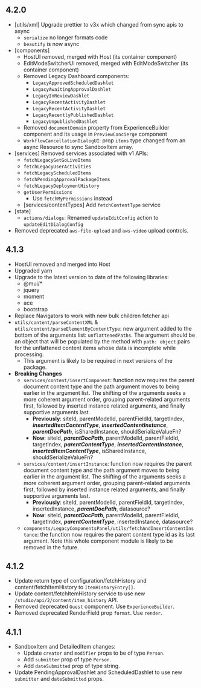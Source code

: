 ## 4.2.0

* [utils/xml] Upgrade prettier to v3x which changed from sync apis to async
  * `serialize` no longer formats code
  * `beautify` is now async
* [components]
  * HostUI removed, merged with Host (its container component)
  * EditModeSwitcherUI removed, merged with EditModeSwitcher (its container component)
  * Removed Legacy Dashboard components:
    * `LegacyApprovedScheduledDashlet`
    * `LegacyAwaitingApprovalDashlet`
    * `LegacyInReviewDashlet`
    * `LegacyRecentActivityDashlet`
    * `LegacyRecentActivityDashlet`
    * `LegacyRecentlyPublishedDashlet`
    * `LegacyUnpublishedDashlet`
  * Removed `documentDomain` property from ExperienceBuilder component and its usage in `PreviewConcierge` component
  * `WorkflowCancellationDialogUI`: prop `items` type changed from an async Resource to sync SandboxItem array.
* [services] Removed services associated with v1 APIs:
  * `fetchLegacyGetGoLiveItems`
  * `fetchLegacyUserActivities`
  * `fetchLegacyScheduledItems`
  * `fetchPendingApprovalPackageItems`
  * `fetchLegacyDeploymentHistory`
  * `getUserPermissions`
    * Use `fetchMyPermissions` instead
  * [services/contentTypes] Add `fetchContentType` service
* [state]
  * `actions/dialogs`: Renamed `updateEditConfig` action to `updateEditDialogConfig`
* Removed deprecated `aws-file-upload` and `aws-video` upload controls.

## 4.1.3

* HostUI removed and merged into Host
* Upgraded yarn
* Upgrade to the latest version to date of the following libraries:
  * @mui/*
  * jquery
  * moment
  * ace
  * bootstrap
* Replace Navigators to work with new bulk children fetcher api
* `utils/content/parseContentXML` & `utils/content/parseElementByContentType`: new argument added to the bottom of the arguments list: `unflattenedPaths`. The argument should be an object that will be populated by the method with `path: object` pairs for the unflattened content items whose data is incomplete while processing.
  * This argument is likely to be required in next versions of the package.
* **Breaking Changes**
  * `services/content/insertComponent`: function now requires the parent document content type and the path argument moves to being earlier in the argument list.
    The shifting of the arguments seeks a more coherent argument order, grouping parent-related arguments first, followed by inserted instance related arguments, and finally supportive arguments last.
    * **Previously**: siteId, parentModelId, parentFieldId, targetIndex, **_insertedItemContentType_**, **_insertedContentInstance_**, _**parentDocPath**_, isSharedInstance, shouldSerializeValueFn?
    * **Now**: siteId, _**parentDocPath**_, parentModelId, parentFieldId, targetIndex, _**parentContentType**_, _**insertedContentInstance**_, _**insertedItemContentType**_, isSharedInstance, shouldSerializeValueFn?
  * `services/content/insertInstance`: function now requires the parent document content type and the path argument moves to being earlier in the argument list.
    The shifting of the arguments seeks a more coherent argument order, grouping parent-related arguments first, followed by inserted instance related arguments, and finally supportive arguments last.
    * **Previously**: siteId, parentModelId, parentFieldId, targetIndex, insertedInstance, _**parentDocPath**_, datasource?
    * **Now**: siteId, _**parentDocPath**_, parentModelId, parentFieldId, targetIndex, _**parentContentType**_, insertedInstance, datasource?
  * `components/LegacyComponentsPanel/utils/fetchAndInsertContentInstance`: the function now requires the parent content type id as its last argument. Note this whole component module is likely to be removed in the future.

## 4.1.2

* Update return type of configuration/fetchHistory and content/fetchItemHistory to `ItemHistoryEntry[]`.
* Update content/fetchItemHistory service to use new `/studio/api/2/content/item_history` API.
* Removed deprecated `Guest` component. Use `ExperienceBuilder`.
* Removed deprecated RenderField prop `format`. Use `render`.

## 4.1.1

* SandboxItem and DetailedItem changes:
  * Update `creator` and `modifier` props to be of type `Person`.
  * Add `submitter` prop of type `Person`.
  * Add `dateSubmitted` prop of type string.
* Update PendingApprovalDashlet and ScheduledDashlet to use new `submitter` and `dateSubmitted` props.
